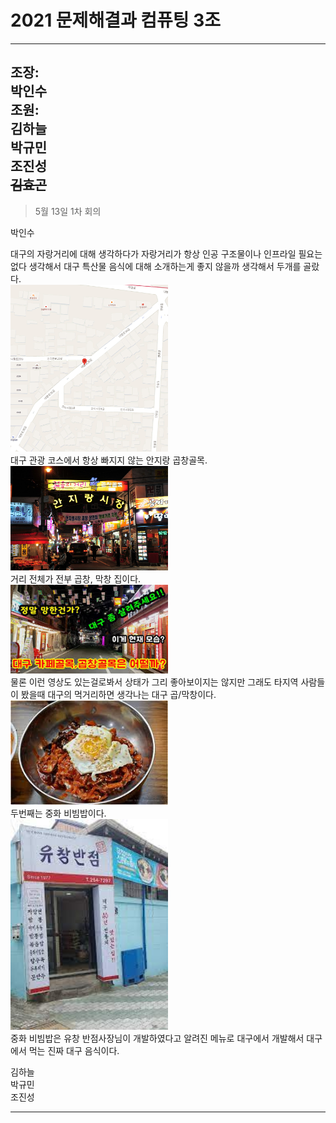 # 2021 문제해결과 컴퓨팅 3조      
----------------------  
조장:  
박인수    
조원:  
김하늘        
박규민  
조진성  
~~김효곤~~   
------------------  
>5월 13일 1차 회의  

박인수  

대구의 자랑거리에 대해 생각하다가 자랑거리가 항상 인공 구조물이나 인프라일 필요는 없다 생각해서 대구 특산물 음식에 대해 소개하는게 좋지 않을까 생각해서 두개를 골랐다.  
<img src="https://github.com/isp829/2021_MHC_3/blob/main/%EB%B0%95%EC%9D%B8%EC%88%98/5%EC%9B%94%2013%EC%9D%BC%201%EC%B0%A8%20%ED%9A%8C%EC%9D%98/%EC%95%88%EC%A7%80%EB%9E%91%EA%B3%B1%EC%B0%BD%EA%B3%A8%EB%AA%A9-1.PNG" width="50%">    
대구 관광 코스에서 항상 빠지지 않는 안지랑 곱창골목.  
<img src="https://github.com/isp829/2021_MHC_3/blob/main/%EB%B0%95%EC%9D%B8%EC%88%98/5%EC%9B%94%2013%EC%9D%BC%201%EC%B0%A8%20%ED%9A%8C%EC%9D%98/%EC%95%88%EC%A7%80%EB%9E%91%EA%B3%B1%EC%B0%BD%EA%B3%A8%EB%AA%A9-2.jpg" width="50%">    
거리 전체가 전부 곱창, 막창 집이다.   
<img src="https://github.com/isp829/2021_MHC_3/blob/main/%EB%B0%95%EC%9D%B8%EC%88%98/5%EC%9B%94%2013%EC%9D%BC%201%EC%B0%A8%20%ED%9A%8C%EC%9D%98/%EC%95%88%EC%A7%80%EB%9E%91%EA%B3%B1%EC%B0%BD%EA%B3%A8%EB%AA%A9-3.jpg" width="50%">      
물론 이런 영상도 있는걸로봐서 상태가 그리 좋아보이지는 않지만 그래도 타지역 사람들이 봤을때 대구의 먹거리하면 생각나는 대구 곱/막창이다.  
<img src="https://github.com/isp829/2021_MHC_3/blob/main/%EB%B0%95%EC%9D%B8%EC%88%98/5%EC%9B%94%2013%EC%9D%BC%201%EC%B0%A8%20%ED%9A%8C%EC%9D%98/%EC%A4%91%ED%99%94%EB%B9%84%EB%B9%94%EB%B0%A5-1.jpg" width="50%">     
두번째는 중화 비빔밥이다.  
<img src="https://github.com/isp829/2021_MHC_3/blob/main/%EB%B0%95%EC%9D%B8%EC%88%98/5%EC%9B%94%2013%EC%9D%BC%201%EC%B0%A8%20%ED%9A%8C%EC%9D%98/%EC%A4%91%ED%99%94%EB%B9%84%EB%B9%94%EB%B0%A5-2.jpg" width="50%">      
중화 비빔밥은 유창 반점사장님이 개발하였다고 알려진 메뉴로 대구에서 개발해서 대구에서 먹는 진짜 대구 음식이다.  



김하늘  
박규민  
조진성   

------------------------    
